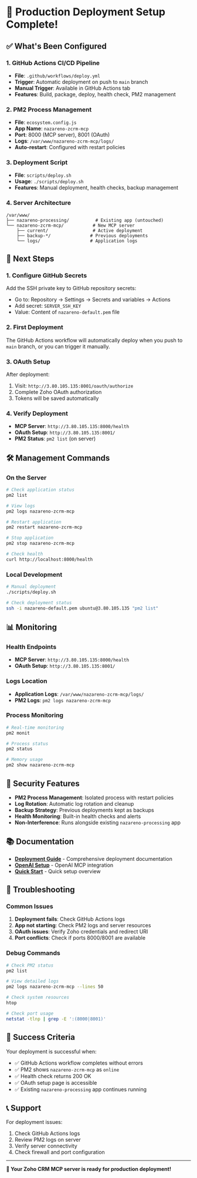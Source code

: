# 🚀 Production Deployment Setup Complete!

## ✅ What's Been Configured

### 1. **GitHub Actions CI/CD Pipeline**
- **File**: `.github/workflows/deploy.yml`
- **Trigger**: Automatic deployment on push to `main` branch
- **Manual Trigger**: Available in GitHub Actions tab
- **Features**: Build, package, deploy, health check, PM2 management

### 2. **PM2 Process Management**
- **File**: `ecosystem.config.js`
- **App Name**: `nazareno-zcrm-mcp`
- **Port**: 8000 (MCP server), 8001 (OAuth)
- **Logs**: `/var/www/nazareno-zcrm-mcp/logs/`
- **Auto-restart**: Configured with restart policies

### 3. **Deployment Script**
- **File**: `scripts/deploy.sh`
- **Usage**: `./scripts/deploy.sh`
- **Features**: Manual deployment, health checks, backup management

### 4. **Server Architecture**
```
/var/www/
├── nazareno-processing/          # Existing app (untouched)
└── nazareno-zcrm-mcp/           # New MCP server
    ├── current/                 # Active deployment
    ├── backup-*/               # Previous deployments
    └── logs/                   # Application logs
```

## 🔧 Next Steps

### 1. **Configure GitHub Secrets**
Add the SSH private key to GitHub repository secrets:
- Go to: Repository → Settings → Secrets and variables → Actions
- Add secret: `SERVER_SSH_KEY`
- Value: Content of `nazareno-default.pem` file

### 2. **First Deployment**
The GitHub Actions workflow will automatically deploy when you push to `main` branch, or you can trigger it manually.

### 3. **OAuth Setup**
After deployment:
1. Visit: `http://3.80.105.135:8001/oauth/authorize`
2. Complete Zoho OAuth authorization
3. Tokens will be saved automatically

### 4. **Verify Deployment**
- **MCP Server**: `http://3.80.105.135:8000/health`
- **OAuth Setup**: `http://3.80.105.135:8001/`
- **PM2 Status**: `pm2 list` (on server)

## 🛠️ Management Commands

### On the Server
```bash
# Check application status
pm2 list

# View logs
pm2 logs nazareno-zcrm-mcp

# Restart application
pm2 restart nazareno-zcrm-mcp

# Stop application
pm2 stop nazareno-zcrm-mcp

# Check health
curl http://localhost:8000/health
```

### Local Development
```bash
# Manual deployment
./scripts/deploy.sh

# Check deployment status
ssh -i nazareno-default.pem ubuntu@3.80.105.135 "pm2 list"
```

## 📊 Monitoring

### Health Endpoints
- **MCP Server**: `http://3.80.105.135:8000/health`
- **OAuth Setup**: `http://3.80.105.135:8001/`

### Logs Location
- **Application Logs**: `/var/www/nazareno-zcrm-mcp/logs/`
- **PM2 Logs**: `pm2 logs nazareno-zcrm-mcp`

### Process Monitoring
```bash
# Real-time monitoring
pm2 monit

# Process status
pm2 status

# Memory usage
pm2 show nazareno-zcrm-mcp
```

## 🔐 Security Features

- **PM2 Process Management**: Isolated process with restart policies
- **Log Rotation**: Automatic log rotation and cleanup
- **Backup Strategy**: Previous deployments kept as backups
- **Health Monitoring**: Built-in health checks and alerts
- **Non-Interference**: Runs alongside existing `nazareno-processing` app

## 📚 Documentation

- **[Deployment Guide](docs/DEPLOYMENT.md)** - Comprehensive deployment documentation
- **[OpenAI Setup](docs/OPENAI_SETUP.md)** - OpenAI MCP integration
- **[Quick Start](docs/QUICK_START.md)** - Quick setup overview

## 🚨 Troubleshooting

### Common Issues

1. **Deployment fails**: Check GitHub Actions logs
2. **App not starting**: Check PM2 logs and server resources
3. **OAuth issues**: Verify Zoho credentials and redirect URI
4. **Port conflicts**: Check if ports 8000/8001 are available

### Debug Commands
```bash
# Check PM2 status
pm2 list

# View detailed logs
pm2 logs nazareno-zcrm-mcp --lines 50

# Check system resources
htop

# Check port usage
netstat -tlnp | grep -E ':(8000|8001)'
```

## 🎯 Success Criteria

Your deployment is successful when:
- ✅ GitHub Actions workflow completes without errors
- ✅ PM2 shows `nazareno-zcrm-mcp` as `online`
- ✅ Health check returns 200 OK
- ✅ OAuth setup page is accessible
- ✅ Existing `nazareno-processing` app continues running

## 📞 Support

For deployment issues:
1. Check GitHub Actions logs
2. Review PM2 logs on server
3. Verify server connectivity
4. Check firewall and port configuration

---

**🚀 Your Zoho CRM MCP server is ready for production deployment!**
